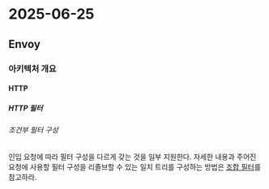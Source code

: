 # 2025-06-25

## Envoy

### 아키텍처 개요

#### HTTP

##### HTTP 필터

###### 조건부 필터 구성

인입 요청에 따라 필터 구성을 다르게 갖는 것을 일부 지원한다. 자세한 내용과 주어진 요청에 사용할 필터 구성을 리졸브할 수 있는 일치 트리를 구성하는 방법은 [조합 필터][http-http-filters-composite-filter]를 참고하라.

[http-http-filters-composite-filter]: https://www.envoyproxy.io/docs/envoy/latest/configuration/http/http_filters/composite_filter#config-http-filters-composite